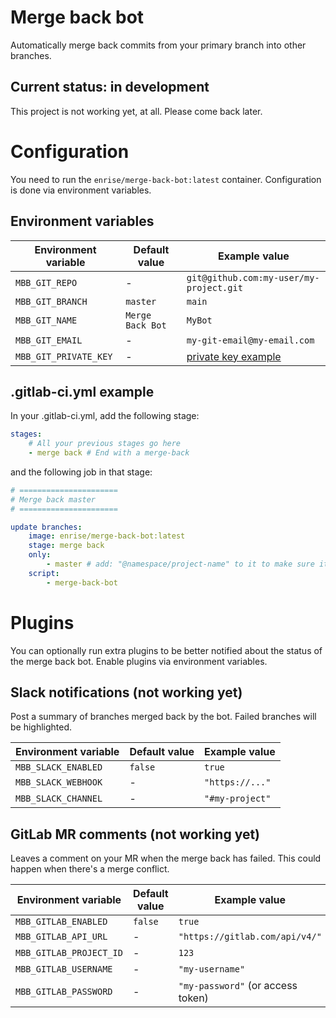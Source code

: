 # Merge back bot

Automatically merge back commits from your primary branch into other branches.

## Current status: in development

This project is not working yet, at all. Please come back later.

# Configuration

You need to run the `enrise/merge-back-bot:latest` container. Configuration is done via environment variables.

## Environment variables

| Environment variable  | Default value    | Example value                                                             |
| --------------------- | ---------------- | ------------------------------------------------------------------------- |
| `MBB_GIT_REPO`        | -                | `git@github.com:my-user/my-project.git`                                   |
| `MBB_GIT_BRANCH`      | `master`         | `main`                                                                    |
| `MBB_GIT_NAME`        | `Merge Back Bot` | `MyBot`                                                                   |
| `MBB_GIT_EMAIL`       | -                | `my-git-email@my-email.com`                                               |
| `MBB_GIT_PRIVATE_KEY` | -                | [private key example](http://phpseclib.sourceforge.net/rsa/examples.html) |

## .gitlab-ci.yml example

In your .gitlab-ci.yml, add the following stage:

```yml
stages:
    # All your previous stages go here
    - merge back # End with a merge-back
```

and the following job in that stage:

```yml
# ======================
# Merge back master
# ======================

update branches:
    image: enrise/merge-back-bot:latest
    stage: merge back
    only:
        - master # add: "@namespace/project-name" to it to make sure it doesn't run on forks
    script:
        - merge-back-bot
```

# Plugins

You can optionally run extra plugins to be better notified about the status of the merge back bot. Enable plugins via
environment variables.

## Slack notifications (not working yet)

Post a summary of branches merged back by the bot. Failed branches will be highlighted.

| Environment variable | Default value | Example value   |
| -------------------- | ------------- | --------------- |
| `MBB_SLACK_ENABLED`  | `false`       | `true`          |
| `MBB_SLACK_WEBHOOK`  | -             | `"https://..."` |
| `MBB_SLACK_CHANNEL`  | -             | `"#my-project"` |

## GitLab MR comments (not working yet)

Leaves a comment on your MR when the merge back has failed. This could happen when there's a merge conflict.

| Environment variable    | Default value | Example value                     |
| ----------------------- | ------------- | --------------------------------- |
| `MBB_GITLAB_ENABLED`    | `false`       | `true`                            |
| `MBB_GITLAB_API_URL`    | -             | `"https://gitlab.com/api/v4/"`    |
| `MBB_GITLAB_PROJECT_ID` | -             | `123`                             |
| `MBB_GITLAB_USERNAME`   | -             | `"my-username"`                   |
| `MBB_GITLAB_PASSWORD`   | -             | `"my-password"` (or access token) |
